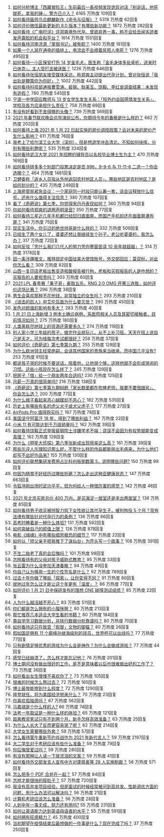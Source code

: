1. [如何分析博主「西藏冒险王」生前最后一条视频发现诡异对话「别说话，他死就死，拿我的锤」，警方已介入？](https://www.zhihu.com/question/440226087) 6165 万热度 109回复
1. [如何看待画师乌合麒麟新作《命令与征服》？](https://www.zhihu.com/question/440484430) 5319 万热度 62回复
1. [如何评价微信最新更新的 8.0 版本？有哪些新功能？](https://www.zhihu.com/question/440493709) 1872 万热度 282回复
1. [如何看待《广电时评》评郑爽境外代孕、曾欲弃养一事，称不会给丑闻劣迹者发声露脸的机会和平台？](https://www.zhihu.com/question/440409302) 1614 万热度 1551回复
1. [如何看待河南济源「掌掴书记」被免职？](https://www.zhihu.com/question/440506418) 1400 万热度 181回复
1. [如果一个人尿在通电的插排上，电流会不会顺着尿把人电死？](https://www.zhihu.com/question/411163906) 1276 万热度 495回复
1. [如何看待一小区保安打伤 14 岁金毛犬，医生称「金毛身体多处骨折，送来时已休克」，主人受打击被送医？](https://www.zhihu.com/question/439926315) 1226 万热度 646回复
1. [如何看待张恒朋友接受媒体采访，称郑爽主动提出代孕计划，曾对张恒说「我出轨是鞭策你为你好」？](https://www.zhihu.com/question/440481491) 1002 万热度 442回复
1. [如何看待科技部通报曹雪涛、裴钢、耿美玉、饶毅、李红良调查结果：未发现有造假？](https://www.zhihu.com/question/440515404) 780 万热度 545回复
1. [宁波一中学回应教师与 13 岁女学生发生关系：「校外约会因感情发生关系」，学校及各方应承担什么责任？](https://www.zhihu.com/question/440441596) 758 万热度 69回复
1. [有没有好看到不舍得换的头像？](https://www.zhihu.com/question/368799434) 739 万热度 569回复
1. [2021 年春节联欢晚会总导演组公布，你期待今年的春晚是什么样的？](https://www.zhihu.com/question/413275780) 662 万热度 202回复
1. [如何看待上海 2021 年 1 月 22 日起实施的房价调控政策？会对未来的房价产生什么影响？](https://www.zhihu.com/question/440528949) 611 万热度 76回复
1. [我考上了哈尔滨工业大学（深圳），但是想退学冲击清北，不知如何抉择，分别有哪些利弊呢？](https://www.zhihu.com/question/422269802) 535 万热度 324回复
1. [如何看待武汉大学 2021 年招聘的辅导员以名校毕业博士生为主？](https://www.zhihu.com/question/440071889) 470 万热度 169回复
1. [如何看待拼多多个别部门投票决定是否 996，9-9-6 与 11-11-6 二选一？你会选哪个？](https://www.zhihu.com/question/440331112) 464 万热度 1481回复
1. [卫健委称「返乡人员指从外地返回农村地区人员」，哪些地区是农村地区？是如何划分的？](https://www.zhihu.com/question/440405468) 435 万热度 249回复
1. [上海房管局紧急会议：一个家庭同一时段只能认筹一套，该会议释放什么信号，还有什么值得关注信息？](https://www.zhihu.com/question/440265954) 380 万热度 107回复
1. [看了《奇葩说》第七季，你觉得宋丹丹表现如何？](https://www.zhihu.com/question/438957128) 360 万热度 94回复
1. [你如何看待郑爽的退圈声明录音?](https://www.zhihu.com/question/440415448) 350 万热度 77回复
1. [如何看待三星近几年手机都已经回归直面屏，而国产手机却还在曲面屏瀑布屏？](https://www.zhihu.com/question/440229386) 341 万热度 75回复
1. [现实生活中，你见过的绝世帅哥是什么样的？](https://www.zhihu.com/question/23094088) 332 万热度 509回复
1. [已经生了两个女儿了，婆婆还想让我继续生个孙子，老公听婆婆的，我怎么办？](https://www.zhihu.com/question/438852126) 317 万热度 72回复
1. [如何反驳「凭什么我们几代人的努力凭你寒窗苦读 10 余年就超越」？](https://www.zhihu.com/question/431601536) 314 万热度 3178回复
1. [因一条涉疆推文，推特锁定中国驻美大使馆账号，外交部回应：莫双标，对此你怎么看？](https://www.zhihu.com/question/440468826) 309 万热度 82回复
1. [山西一复印店老板出售变造核酸报告被行拘，老板和买假报告的人是咋想的？买报告的人要担责吗？](https://www.zhihu.com/question/440431269) 303 万热度 60回复
1. [2021 LPL 春季赛「果子哥」豪取五杀，RNG 2:0 OMG 开赛三连胜，如何评价这场比赛？](https://www.zhihu.com/question/440498482) 296 万热度 38回复
1. [男生会喜欢那种不花他钱，非常独立的女生吗？](https://www.zhihu.com/question/434611149) 293 万热度 210回复
1. [《进击的巨人》中艾伦后面为什么要灭世？](https://www.zhihu.com/question/420903695) 290 万热度 450回复
1. [发色对颜值的影响有多大？](https://www.zhihu.com/question/65535126) 283 万热度 40回复
1. [1 月 21 日上海新增 3 例本土确诊病例，系医院相关人员及其密切接触者，目前情况如何？](https://www.zhihu.com/question/440452471) 275 万热度 180回复
1. [人类离耗尽地球上的资源还需要多久？](https://www.zhihu.com/question/440227207) 274 万热度 119回复
1. [别人家小学三年级的孩子，做完作业就玩儿，从不上补习班，天天在班上说自己是天才，可为啥每次考试都很好？](https://www.zhihu.com/question/440293517) 258 万热度 37回复
1. [如何评价《奇葩说》第七季第九期？](https://www.zhihu.com/question/440324555) 255 万热度 129回复
1. [为什么欧洲领主经常绝嗣，会请其他国家的贵族来当继承，而中国几乎没有?](https://www.zhihu.com/question/440226173) 253 万热度 91回复
1. [都说孩子哭的时候不要说话，陪着他，让他哭个够，这样他就不会形成哭闹的习惯。这些小孩现在怎么样了？](https://www.zhihu.com/question/422637621) 245 万热度 129回复
1. [把房子「借」给一个朋友两年合适吗?](https://www.zhihu.com/question/437436637) 230 万热度 125回复
1. [月薪一万真的很简单吗?](https://www.zhihu.com/question/438452552) 216 万热度 138回复
1. [《奇葩说》第七季第九期辩题「家长群里都在吹捧老师，我要不要很跟风」，你会怎么选？](https://www.zhihu.com/question/440505584) 200 万热度 77回复
1. [为什么蛾子看起来恶心蝴蝶却不恶心？](https://www.zhihu.com/question/23734151) 182 万热度 535回复
1. [历史上有哪些有名的虎父犬子或犬父虎子？](https://www.zhihu.com/question/31615473) 177 万热度 27回复
1. [AirPods Pro 值得购买吗？](https://www.zhihu.com/question/352991503) 167 万热度 78回复
1. [美国坚守阿富汗 18 年，得到了哪些利益？](https://www.zhihu.com/question/440184377) 167 万热度 22回复
1. [小米 11 有可能达到千万级销量吗？](https://www.zhihu.com/question/437310052) 162 万热度 39回复
1. [如何看待饶毅正式举报裴钢院士涉嫌学术不端：谬误不会因为有权势就能变成真理？](https://www.zhihu.com/question/440538445) 162 万热度 128回复
1. [为什么《明星大侦探》第六季张新成出现频率这么高？](https://www.zhihu.com/question/440365739) 161 万热度 39回复
1. [那些乐评人乐理知识那么好，不管什么样的作品都能挑出毛病来，为什么他们却写不出好作品来?](https://www.zhihu.com/question/436183541) 155 万热度 130回复
1. [如何评价联想集研发费用占比科创板倒数第 5，说明哪些问题?](https://www.zhihu.com/question/440252553) 150 万热度 99回复
1. [你因为肠胃不好经历过哪些折磨？怎么走出这种亚健康状态？](https://www.zhihu.com/question/439327157) 147 万热度 663回复
1. [令狐冲刚出场时武功平平，但为何给人一种很厉害的感觉？](https://www.zhihu.com/question/439774491) 142 万热度 46回复
1. [2021 年北京买房总价 400 万内，是买海淀一居室还是丰台两居室？](https://www.zhihu.com/question/437367969) 136 万热度 85回复
1. [如何看待男子收买被拐智力低下女性欲让其代孕生子，被判拘役 5 个月？现有法律有哪些针对代孕行为的条例？](https://www.zhihu.com/question/440252407) 136 万热度 66回复
1. [高考时睡着是一种什么体验?](https://www.zhihu.com/question/435326138) 131 万热度 592回复
1. [如何突破自己的颜值上限？](https://www.zhihu.com/question/414919472) 126 万热度 878回复
1. [电影《缉魂》中有哪些细思极恐的细节？](https://www.zhihu.com/question/439456545) 117 万热度 22回复
1. [如何以「师父亲手把我推下了诛仙台」为开头写一个故事？](https://www.zhihu.com/question/435873943) 108 万热度 391回复
1. [不生二胎老了真的会后悔吗？](https://www.zhihu.com/question/439233472) 101 万热度 99回复
1. [怎样看待有的父母对孩子威胁式教育？](https://www.zhihu.com/question/439352213) 95 万热度 33回复
1. [张云雷为什么没参加天津春晚？](https://www.zhihu.com/question/439957206) 94 万热度 49回复
1. [你自己认为够用一生的个性签名是什么？](https://www.zhihu.com/question/435362231) 92 万热度 789回复
1. [过去十年你做了哪些「探索」，让你变得不同？](https://www.zhihu.com/question/440134038) 91 万热度 80回复
1. [就地过年怎么过才能让这个年更有「温度」？](https://www.zhihu.com/question/440450691) 86 万热度 77回复
1. [如何评价 1 月 21 日中保研发布的理想 ONE 碰撞测试成绩？](https://www.zhihu.com/question/440483840) 85 万热度 22回复
1. [人为什么越活越不开心？](https://www.zhihu.com/question/438632352) 83 万热度 511回复
1. [你们都是怎么拥有的小猫咪啊？](https://www.zhihu.com/question/439341620) 80 万热度 213回复
1. [帮忙推荐几本适合大学生看的书籍？](https://www.zhihu.com/question/431568304) 80 万热度 184回复
1. [靠自学学习数据分析，并转行数据分析靠谱吗？](https://www.zhihu.com/question/415553300) 80 万热度 70回复
1. [如何看待这只在故宫「假冒」文物的御猫？](https://www.zhihu.com/question/440467237) 80 万热度 26回复
1. [假如国足拥有 11 个巅峰孙继海级别的球员，世界杯可以出线吗？](https://www.zhihu.com/question/401369883) 77 万热度 77回复
1. [只有剧情足够优秀的游戏为什么会是神作？为什么会做成游戏？](https://www.zhihu.com/question/440416112) 77 万热度 44回复
1. [感觉已经崩溃了，怎么样才能忘记他？](https://www.zhihu.com/question/439411863) 76 万热度 201回复
1. [博士期间没有做出很好的工作，是不是意味着以后也很难做出好的工作了？](https://www.zhihu.com/question/437825822) 73 万热度 36回复
1. [如何看出女生慢慢不喜欢你了？](https://www.zhihu.com/question/431864798) 73 万热度 105回复
1. [很难的时候怎么熬过去？](https://www.zhihu.com/question/440244238) 72 万热度 165回复
1. [博士最惨能惨到什么程度？](https://www.zhihu.com/question/325144561) 72 万热度 1290回复
1. [拜登就任，将为美国经济带来什么？](https://www.zhihu.com/question/440263253) 70 万热度 23回复
1. [你喜欢孤独感吗？](https://www.zhihu.com/question/437756890) 67 万热度 562回复
1. [马嘉祺是个什么样的人?](https://www.zhihu.com/question/435497688) 66 万热度 74回复
1. [法考一年取证是一种什么样的体验？](https://www.zhihu.com/question/439343428) 65 万热度 121回复
1. [距离教资笔试只有不到两个月，新手怎样高效准备？](https://www.zhihu.com/question/418447864) 63 万热度 25回复
1. [为什么人长大了反而更容易哭了呢？](https://www.zhihu.com/question/439912486) 62 万热度 214回复
1. [大学女生需要哪些外套？](https://www.zhihu.com/question/293964461) 59 万热度 57回复
1. [怎么看待蒙牛重新签约肖战作为 2021 年新代言人？](https://www.zhihu.com/question/440346116) 59 万热度 2197回复
1. [大二学生对于考研应该有些什么准备？](https://www.zhihu.com/question/29849660) 59 万热度 79回复
1. [你后悔曾爱过吗？](https://www.zhihu.com/question/438509692) 59 万热度 280回复
1. [有没有那种让人读一下就流泪的文案？](https://www.zhihu.com/question/436353347) 59 万热度 41回复
1. [如何看待外交部发言人宣布中方对蓬佩奥等 28 人实施制裁？](https://www.zhihu.com/question/440388795) 58 万热度 571回复
1. [怎么把多个 PDF 合并在一起？](https://www.zhihu.com/question/30370121) 57 万热度 84回复
1. [怎样才能很快的瘦肚子？](https://www.zhihu.com/question/20102967) 57 万热度 720回复
1. [我没有高并发项目经验，但是面试的时候经常被问到高并发、性能调优方面的问题，有什么办法可以解决吗？](https://www.zhihu.com/question/421237964) 56 万热度 21回复
1. [计算机考研应该怎么准备？](https://www.zhihu.com/question/59942676) 56 万热度 28回复
1. [人到中年一事无成，努力还有用吗?](https://www.zhihu.com/question/437340622) 55 万热度 231回复
1. [如何让英语能力达到英语母语者的水平？](https://www.zhihu.com/question/276101963) 55 万热度 591回复
1. [如何拥有旺盛精力？](https://www.zhihu.com/question/21671881) 45 万热度 400回复
1. [当初期望在疫情结束后最想做的一件事是什么？现在完成了吗？](https://www.zhihu.com/question/440428510) 37 万热度 250回复